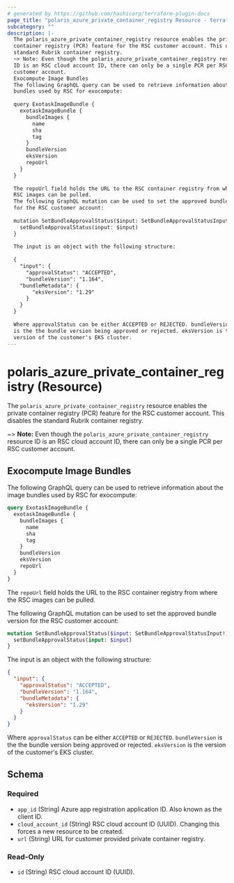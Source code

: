 ```yaml
---
# generated by https://github.com/hashicorp/terraform-plugin-docs
page_title: "polaris_azure_private_container_registry Resource - terraform-provider-polaris"
subcategory: ""
description: |-
  The polaris_azure_private_container_registry resource enables the private
  container registry (PCR) feature for the RSC customer account. This disables the
  standard Rubrik container registry.
  ~> Note: Even though the polaris_azure_private_container_registry resource
  ID is an RSC cloud account ID, there can only be a single PCR per RSC
  customer account.
  Exocompute Image Bundles
  The following GraphQL query can be used to retrieve information about the image
  bundles used by RSC for exocompute:
  
  query ExotaskImageBundle {
    exotaskImageBundle {
      bundleImages {
        name
        sha
        tag
      }
      bundleVersion
      eksVersion
      repoUrl
    }
  }
  
  The repoUrl field holds the URL to the RSC container registry from where the
  RSC images can be pulled.
  The following GraphQL mutation can be used to set the approved bundle version
  for the RSC customer account:
  
  mutation SetBundleApprovalStatus($input: SetBundleApprovalStatusInput!) {
    setBundleApprovalStatus(input: $input)
  }
  
  The input is an object with the following structure:
  
  {
    "input": {
      "approvalStatus": "ACCEPTED",
      "bundleVersion": "1.164",
  	"bundleMetadata": {
        "eksVersion": "1.29"
      }
    }
  }
  
  Where approvalStatus can be either ACCEPTED or REJECTED. bundleVersion
  is the the bundle version being approved or rejected. eksVersion is the
  version of the customer's EKS cluster.
---
```


# polaris_azure_private_container_registry (Resource)

The `polaris_azure_private_container_registry` resource enables the private
container registry (PCR) feature for the RSC customer account. This disables the
standard Rubrik container registry.

~> **Note:** Even though the `polaris_azure_private_container_registry` resource
   ID is an RSC cloud account ID, there can only be a single PCR per RSC
   customer account.

## Exocompute Image Bundles
The following GraphQL query can be used to retrieve information about the image
bundles used by RSC for exocompute:
```graphql
query ExotaskImageBundle {
  exotaskImageBundle {
    bundleImages {
      name
      sha
      tag
    }
    bundleVersion
    eksVersion
    repoUrl
  }
}
```
The `repoUrl` field holds the URL to the RSC container registry from where the
RSC images can be pulled.

The following GraphQL mutation can be used to set the approved bundle version
for the RSC customer account:
```graphql
mutation SetBundleApprovalStatus($input: SetBundleApprovalStatusInput!) {
  setBundleApprovalStatus(input: $input)
}
```
The input is an object with the following structure:
```json
{
  "input": {
    "approvalStatus": "ACCEPTED",
    "bundleVersion": "1.164",
	"bundleMetadata": {
      "eksVersion": "1.29"
    }
  }
}
```
Where `approvalStatus` can be either `ACCEPTED` or `REJECTED`. `bundleVersion`
is the the bundle version being approved or rejected. `eksVersion` is the
version of the customer's EKS cluster.



<!-- schema generated by tfplugindocs -->
## Schema

### Required

- `app_id` (String) Azure app registration application ID. Also known as the client ID.
- `cloud_account_id` (String) RSC cloud account ID (UUID). Changing this forces a new resource to be created.
- `url` (String) URL for customer provided private container registry.

### Read-Only

- `id` (String) RSC cloud account ID (UUID).
